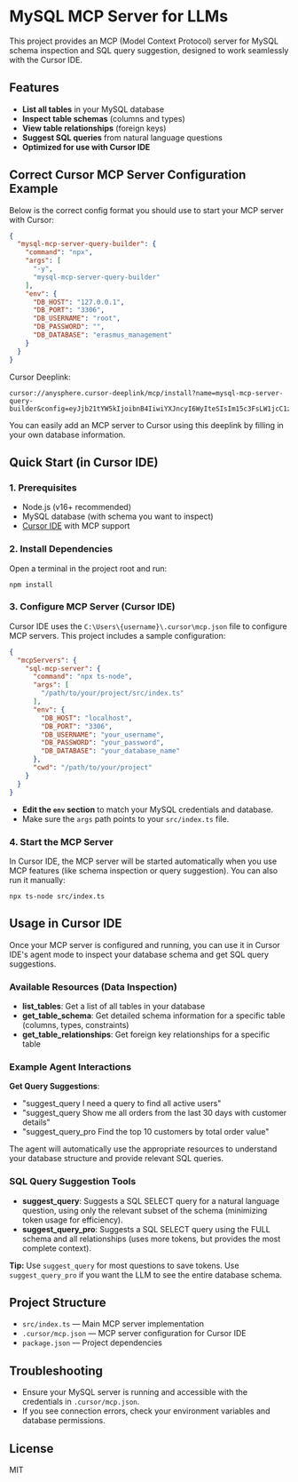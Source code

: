 # MySQL MCP Server for LLMs
This project provides an MCP (Model Context Protocol) server for MySQL schema inspection and SQL query suggestion, designed to work seamlessly with the Cursor IDE.

## Features
- **List all tables** in your MySQL database
- **Inspect table schemas** (columns and types)
- **View table relationships** (foreign keys)
- **Suggest SQL queries** from natural language questions
- **Optimized for use with Cursor IDE**

## Correct Cursor MCP Server Configuration Example

Below is the correct config format you should use to start your MCP server with Cursor:

```json
{
  "mysql-mcp-server-query-builder": {
    "command": "npx",
    "args": [
      "-y",
      "mysql-mcp-server-query-builder"
    ],
    "env": {
      "DB_HOST": "127.0.0.1",
      "DB_PORT": "3306",
      "DB_USERNAME": "root",
      "DB_PASSWORD": "",
      "DB_DATABASE": "erasmus_management"
    }
  }
}
```


Cursor Deeplink:

```
cursor://anysphere.cursor-deeplink/mcp/install?name=mysql-mcp-server-query-builder&config=eyJjb21tYW5kIjoibnB4IiwiYXJncyI6WyIteSIsIm15c3FsLW1jcC1zZXJ2ZXIiXSwiZW52Ijp7IkRCX0hPU1QiOiJsb2NhbGhvc3QiLCJEQl9QT1JUIjoiMzMwNiIsIkRCX1VTRVJOQU1FIjoieW91cl91c2VybmFtZSIsIkRCX1BBU1NXT1JEIjoieW91cl9wYXNzd29yZCIsIkRCX0RBVEFCQVNFIjoieW91cl9kYXRhYmFzZV9uYW1lIn19
```

You can easily add an MCP server to Cursor using this deeplink by filling in your own database information.


## Quick Start (in Cursor IDE)

### 1. Prerequisites
- Node.js (v16+ recommended)
- MySQL database (with schema you want to inspect)
- [Cursor IDE](https://www.cursor.so/) with MCP support

### 2. Install Dependencies
Open a terminal in the project root and run:

```
npm install
```

### 3. Configure MCP Server (Cursor IDE)

Cursor IDE uses the `C:\Users\{username}\.cursor\mcp.json` file to configure MCP servers. This project includes a sample configuration:

```json
{
  "mcpServers": {
    "sql-mcp-server": {
      "command": "npx ts-node",
      "args": [
        "/path/to/your/project/src/index.ts"
      ],
      "env": {
        "DB_HOST": "localhost",
        "DB_PORT": "3306",
        "DB_USERNAME": "your_username",
        "DB_PASSWORD": "your_password",
        "DB_DATABASE": "your_database_name"
      },
      "cwd": "/path/to/your/project"
    }
  }
}
```

- **Edit the `env` section** to match your MySQL credentials and database.
- Make sure the `args` path points to your `src/index.ts` file.

### 4. Start the MCP Server

In Cursor IDE, the MCP server will be started automatically when you use MCP features (like schema inspection or query suggestion). You can also run it manually:

```
npx ts-node src/index.ts
```

## Usage in Cursor IDE
Once your MCP server is configured and running, you can use it in Cursor IDE's agent mode to inspect your database schema and get SQL query suggestions.

### Available Resources (Data Inspection)

- **list_tables**: Get a list of all tables in your database
- **get_table_schema**: Get detailed schema information for a specific table (columns, types, constraints)
- **get_table_relationships**: Get foreign key relationships for a specific table

### Example Agent Interactions

 **Get Query Suggestions**:
   - "suggest_query I need a query to find all active users"
   - "suggest_query Show me all orders from the last 30 days with customer details"
   - "suggest_query_pro Find the top 10 customers by total order value"

The agent will automatically use the appropriate resources to understand your database structure and provide relevant SQL queries.


### SQL Query Suggestion Tools

- **suggest_query**: Suggests a SQL SELECT query for a natural language question, using only the relevant subset of the schema (minimizing token usage for efficiency).
- **suggest_query_pro**: Suggests a SQL SELECT query using the FULL schema and all relationships (uses more tokens, but provides the most complete context).

**Tip:** Use `suggest_query` for most questions to save tokens. Use `suggest_query_pro` if you want the LLM to see the entire database schema.

## Project Structure
- `src/index.ts` — Main MCP server implementation
- `.cursor/mcp.json` — MCP server configuration for Cursor IDE
- `package.json` — Project dependencies

## Troubleshooting
- Ensure your MySQL server is running and accessible with the credentials in `.cursor/mcp.json`.
- If you see connection errors, check your environment variables and database permissions.

## License
MIT 

